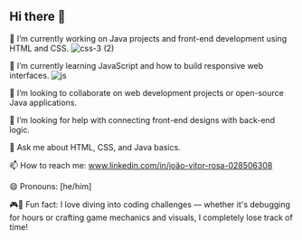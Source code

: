 ## Hi there 👋


🔭 I’m currently working on Java projects and front-end development using HTML and CSS.  ![css-3 (2)](https://github.com/user-attachments/assets/38799e5f-95fa-46b9-af10-017337b8850b)



🌱 I’m currently learning JavaScript and how to build responsive web interfaces.  ![js](https://github.com/user-attachments/assets/c3b7cab0-e811-4b39-a6b9-3a5a03d57ec0)


👯 I’m looking to collaborate on web development projects or open-source Java applications.

🤔 I’m looking for help with connecting front-end designs with back-end logic.

💬 Ask me about HTML, CSS, and Java basics.

📫 How to reach me:  www.linkedin.com/in/joão-vitor-rosa-028506308

😄 Pronouns: [he/him]

🎮🎨 Fun fact: I love diving into coding challenges — whether it's debugging for hours or crafting game mechanics and visuals, I completely lose track of time!
